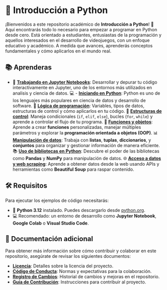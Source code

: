 # 🐍 Introducción a Python

¡Bienvenidos a este repositorio académico de **Introducción a Python**! 🎉 Aquí encontrarás todo lo necesario para empezar a programar en Python desde cero. Está orientado a estudiantes, entusiastas de la programación y aquellos interesados en el desarrollo de videojuegos, con un enfoque educativo y académico. A medida que avances, aprenderás conceptos fundamentales y cómo aplicarlos en el mundo real.

## 📚 Aprenderas

- 📝 [**Trabajando en Jupyter Notebooks**](#): Desarrollar y depurar tu código interactivamente en Jupyter, uno de los entornos más utilizados en analisis y ciencia de datos.
💻 - [**Iniciando en Python**](#): Python es uno de los lenguajes más populares en ciencia de datos y desarrollo de software. 
🔢 [**Lógica de programación**](#): Variables, tipos de datos, estructuras de control y cómo aplicarlos en tu código.
🔁 [**Estructuras de control**](#): Maneja condicionales (`if`, `elif`, `else`), bucles (`for`, `while`) y aprende a controlar el flujo de tu programa.
🔧 [**Funciones y objetos**](#): Aprende a crear **funciones** personalizadas, manejar múltiples parámetros y explorar la **programación orientada a objetos (OOP)**.
📊 [**Manipulación de datos**](#): Trabaja con **listas**, **tuplas**, **diccionarios**, y **conjuntos** para organizar y gestionar información de manera eficiente.
📚 [**Uso de bibliotecas en Python**](#): Descubre el poder de las bibliotecas como **Pandas** y **NumPy** para manipulación de datos. 
🌐 [**Acceso a datos y web scraping**](#): Aprende a obtener datos desde la web usando APIs y herramientas como **Beautiful Soup** para raspar contenido.


## 🛠️ Requisitos

Para ejecutar los ejemplos de código necesitarás:

- 🐍 **Python 3.12** instalado. Puedes descargarlo desde [python.org](https://www.python.org/).
- 💻 Recomendado: un entorno de desarrollo como **Jupyter Notebook**, **Google Colab** o **Visual Studio Code**.


## 📄 Documentación adicional

Para obtener más información sobre cómo contribuir y colaborar en este repositorio, asegúrate de revisar los siguientes documentos:

- **[Licencia](LICENSE)**: Detalles sobre la licencia del proyecto.
- **[Código de Conducta](CODE_OF_CONDUCT.md)**: Normas y expectativas para la colaboración.
- **[Registro de Cambios](CHANGELOG.md)**: Historial de cambios y mejoras en el repositorio.
- **[Guía de Contribución](CONTRIBUTING.md)**: Instrucciones para contribuir al proyecto.


